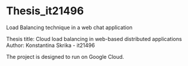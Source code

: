 # Thesis_it21496
Load Balancing technique in a web chat application

Thesis title: Cloud load balancing in web-based distributed applications
Author: Konstantina Skrika - it21496

The project is designed to run on Google Cloud.
